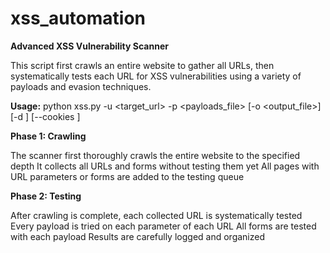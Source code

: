 # xss_automation

**Advanced XSS Vulnerability Scanner**

This script first crawls an entire website to gather all URLs, then systematically tests
each URL for XSS vulnerabilities using a variety of payloads and evasion techniques.

**Usage:**
    python xss.py -u <target_url> -p <payloads_file> [-o <output_file>] [-d <depth>] [--cookies <cookies>]

**Phase 1: Crawling**

The scanner first thoroughly crawls the entire website to the specified depth
It collects all URLs and forms without testing them yet
All pages with URL parameters or forms are added to the testing queue

**Phase 2: Testing**

After crawling is complete, each collected URL is systematically tested
Every payload is tried on each parameter of each URL
All forms are tested with each payload
Results are carefully logged and organized
